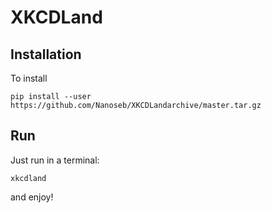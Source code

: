 # XKCDLand


## Installation
To install 
```
pip install --user https://github.com/Nanoseb/XKCDLandarchive/master.tar.gz
```
## Run
Just run in a terminal:
```
xkcdland
```
and enjoy!
